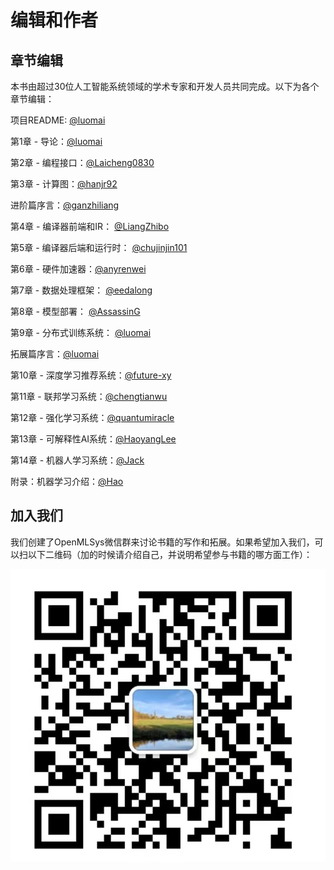 # 编辑和作者

## 章节编辑

本书由超过30位人工智能系统领域的学术专家和开发人员共同完成。以下为各个章节编辑：

项目README: [@luomai](https://github.com/luomai)

第1章 - 导论：[@luomai](https://github.com/luomai)

第2章 - 编程接口：[@Laicheng0830](https://github.com/Laicheng0830)

第3章 - 计算图：[@hanjr92](https://github.com/hanjr92)

进阶篇序言：[@ganzhiliang](https://github.com/ganzhiliang) 

第4章 - 编译器前端和IR： [@LiangZhibo](https://github.com/LiangZhibo)

第5章 - 编译器后端和运行时： [@chujinjin101](https://github.com/chujinjin101)

第6章 - 硬件加速器：[@anyrenwei](https://github.com/anyrenwei)

第7章 - 数据处理框架： [@eedalong](https://github.com/eedalong)

第8章 - 模型部署： [@AssassinG](https://github.com/AssassinGQ)

第9章 - 分布式训练系统： [@luomai](https://github.com/luomai)

拓展篇序言：[@luomai](https://github.com/luomai)

第10章 - 深度学习推荐系统：[@future-xy](https://github.com/future-xy)

第11章 - 联邦学习系统：[@chengtianwu](https://github.com/chengtianwu)

第12章 - 强化学习系统：[@quantumiracle](https://github.com/quantumiracle)

第13章 - 可解释性AI系统：[@HaoyangLee](https://github.com/HaoyangLee)

第14章 - 机器人学习系统：[@Jack](https://github.com/Jiankai-Sun)

附录：机器学习介绍：[@Hao](https://github.com/zsdonghao)

## 加入我们

我们创建了OpenMLSys微信群来讨论书籍的写作和拓展。如果希望加入我们，可以扫以下二维码（加的时候请介绍自己，并说明希望参与书籍的哪方面工作）：

![OpenMLSys社区微信群](./mlsys_group.png)
